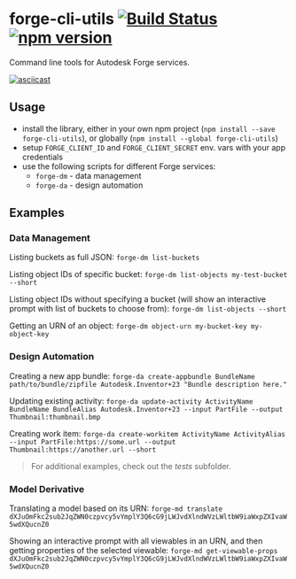# forge-cli-utils [![Build Status](https://travis-ci.org/petrbroz/forge-cli-utils.svg?branch=master)](https://travis-ci.org/petrbroz/forge-cli-utils) [![npm version](https://badge.fury.io/js/forge-cli-utils.svg)](https://badge.fury.io/js/forge-cli-utils)

Command line tools for Autodesk Forge services.

[![asciicast](https://asciinema.org/a/242800.svg)](https://asciinema.org/a/242800)

## Usage

- install the library, either in your own npm project (`npm install --save forge-cli-utils`),
  or globally (`npm install --global forge-cli-utils`)
- setup `FORGE_CLIENT_ID` and `FORGE_CLIENT_SECRET` env. vars with your app credentials
- use the following scripts for different Forge services:
  - `forge-dm` - data management
  - `forge-da` - design automation

## Examples

### Data Management

Listing buckets as full JSON:
`forge-dm list-buckets`

Listing object IDs of specific bucket:
`forge-dm list-objects my-test-bucket --short`

Listing object IDs without specifying a bucket (will show
an interactive prompt with list of buckets to choose from):
`forge-dm list-objects --short`

Getting an URN of an object:
`forge-dm object-urn my-bucket-key my-object-key`

### Design Automation

Creating a new app bundle:
`forge-da create-appbundle BundleName path/to/bundle/zipfile Autodesk.Inventor+23 "Bundle description here."`

Updating existing activity:
`forge-da update-activity ActivityName BundleName BundleAlias Autodesk.Inventor+23 --input PartFile --output Thumbnail:thumbnail.bmp`

Creating work item:
`forge-da create-workitem ActivityName ActivityAlias --input PartFile:https://some.url --output Thumbnail:https://another.url --short`

> For additional examples, check out the _tests_ subfolder.

### Model Derivative

Translating a model based on its URN:
`forge-md translate dXJuOmFkc2sub2JqZWN0czpvcy5vYmplY3Q6cG9jLWJvdXlndWVzLWltbW9iaWxpZXIvaW5wdXQucnZ0`

Showing an interactive prompt with all viewables in an URN, and then getting properties of the selected viewable:
`forge-md get-viewable-props dXJuOmFkc2sub2JqZWN0czpvcy5vYmplY3Q6cG9jLWJvdXlndWVzLWltbW9iaWxpZXIvaW5wdXQucnZ0`
